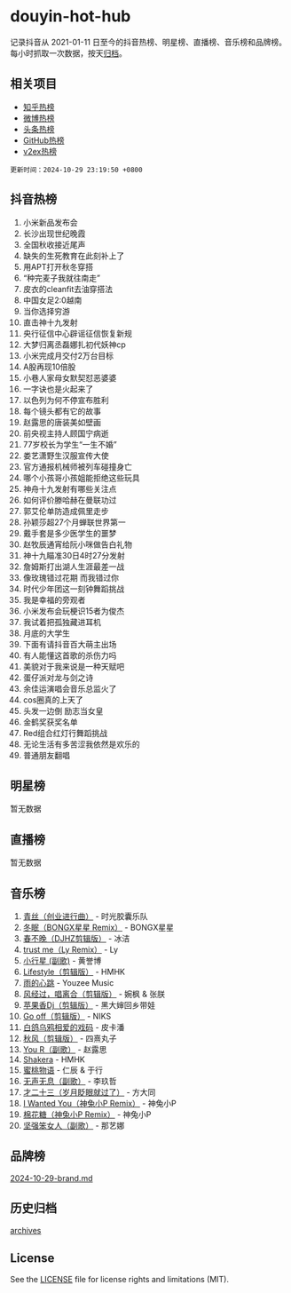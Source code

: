 # douyin-hot-hub

记录抖音从 2021-01-11 日至今的抖音热榜、明星榜、直播榜、音乐榜和品牌榜。每小时抓取一次数据，按天[归档](archives)。

## 相关项目

- [知乎热榜](https://github.com/lonnyzhang423/zhihu-hot-hub)
- [微博热榜](https://github.com/lonnyzhang423/weibo-hot-hub)
- [头条热榜](https://github.com/lonnyzhang423/toutiao-hot-hub)
- [GitHub热榜](https://github.com/lonnyzhang423/github-hot-hub)
- [v2ex热榜](https://github.com/lonnyzhang423/v2ex-hot-hub)


`更新时间：2024-10-29 23:19:50 +0800`

## 抖音热榜

1. 小米新品发布会
1. 长沙出现世纪晚霞
1. 全国秋收接近尾声
1. 缺失的生死教育在此刻补上了
1. 用APT打开秋冬穿搭
1. “种完麦子我就往南走”
1. 皮衣的cleanfit去油穿搭法
1. 中国女足2:0越南
1. 当你选择穷游
1. 直击神十九发射
1. 央行征信中心辟谣征信恢复新规
1. 大梦归离丞磊娜扎初代妖神cp
1. 小米完成月交付2万台目标
1. A股再现10倍股
1. 小巷人家母女默契怼恶婆婆
1. 一字诀也是火起来了
1. 以色列为何不停宣布胜利
1. 每个镜头都有它的故事
1. 赵露思的唐装美如壁画
1. 前央视主持人顾国宁病逝
1. 77岁校长为学生“一生不婚”
1. 娄艺潇野生汉服宣传大使
1. 官方通报机械师被列车碰撞身亡
1. 哪个小孩哥小孩姐能拒绝这些玩具
1. 神舟十九发射有哪些关注点
1. 如何评价滕哈赫在曼联功过
1. 郭艾伦单防造成佩里走步
1. 孙颖莎超27个月蝉联世界第一
1. 戴手套是多少医学生的噩梦
1. 赵牧辰通宵给阮小咪做告白礼物
1. 神十九瞄准30日4时27分发射
1. 詹姆斯打出湖人生涯最差一战
1. 像玫瑰错过花期 而我错过你
1. 时代少年团这一刻钟舞蹈挑战
1. 我是幸福的旁观者
1. 小米发布会玩梗识15者为俊杰
1. 我试着把孤独藏进耳机
1. 月底的大学生
1. 下面有请抖音百大萌主出场
1. 有人能懂这首歌的杀伤力吗
1. 美貌对于我来说是一种天赋吧
1. 蛋仔派对龙与剑之诗
1. 余佳运演唱会音乐总监火了
1. cos圈真的上天了
1. 头发一边倒 励志当女皇
1. 金鹤奖获奖名单
1. Red组合红灯行舞蹈挑战
1. 无论生活有多苦涩我依然是欢乐的
1. 普通朋友翻唱

## 明星榜

暂无数据

## 直播榜

暂无数据

## 音乐榜

1. [青丝（创业进行曲）](https://sf3-cdn-tos.douyinstatic.com/obj/tos-cn-ve-2774/ooYARJB5iBRNhCOkDsS3BAKW91CIMoQfwzwKLi) - 时光胶囊乐队
1. [冬眠（BONGX星星 Remix）](https://sf5-hl-cdn-tos.douyinstatic.com/obj/tos-cn-ve-2774/oMCfFFoE3LwQ7agAgOIG4ieExqkeAsxNBEkLdz) - BONGX星星
1. [春不晚（DJHZ剪辑版）](https://sf5-hl-cdn-tos.douyinstatic.com/obj/tos-cn-ve-2774/osEZa7YZ6wNo9QDABgfGFaCQKRQTNafsBJDnKt) - 冰洁
1. [trust me（Ly Remix）](https://sf5-hl-cdn-tos.douyinstatic.com/obj/tos-cn-ve-2774/oUo1M8fz5AfmMSExABQQKFE0eCMWgsiccfqrMA) - Ly
1. [小行星 (副歌)](https://sf5-hl-cdn-tos.douyinstatic.com/obj/tos-cn-ve-2774/oArWEvgkJwVsB0KMIw6iBsAoHAciIjJqzWeTQr) - 黄誉博
1. [Lifestyle（剪辑版）](https://sf5-hl-cdn-tos.douyinstatic.com/obj/tos-cn-ve-2774/owfqGgjwG3V5lCLaAIezFMeg3LtuKNBaZKgzPV) - HMHK
1. [雨的心跳](https://sf5-hl-cdn-tos.douyinstatic.com/obj/tos-cn-ve-2774/o0vI5NZuiJgxWIQQFhXO0RTrsiIAsBSiMIECz) - Youzee Music
1. [风经过，唱离合（剪辑版）](https://sf5-hl-cdn-tos.douyinstatic.com/obj/tos-cn-ve-2774/okllg5DG2MmUF3aiiDfBZx6ZLvfwOTtbCEAHyI) - 婉枫 & 张朕
1. [苹果香Dj（剪辑版）](https://sf5-hl-cdn-tos.douyinstatic.com/obj/tos-cn-ve-2774/oEeIEQbYGAOspCTRAIeYF4Ok8LgZ8NBaRe4ztR) - 黑大婶回乡带娃
1. [Go off（剪辑版）](https://sf3-cdn-tos.douyinstatic.com/obj/tos-cn-ve-2774/oYLJZTCGnIQBt2BsMBCFksOEMnDQesCr2gfZ7N) - NIKS
1. [白鸽乌鸦相爱的戏码](https://sf3-cdn-tos.douyinstatic.com/obj/tos-cn-ve-2774/oMVVEf6eDAOmFtNtCsEqKpIorBDM8Nkg6TZRqC) - 皮卡潘
1. [秋风（剪辑版）](https://sf5-hl-cdn-tos.douyinstatic.com/obj/tos-cn-ve-2774/ocGaU84LfAfzMd2wbXdQFpCGhBiXg82JNMRRie) - 四熹丸子
1. [You R（副歌）](https://sf5-hl-cdn-tos.douyinstatic.com/obj/tos-cn-ve-2774/oc0MZn9aEfLkCFLIxKQQcgBjS9mBBuDttYPfZ1) - 赵露思
1. [Shakera](https://sf5-hl-cdn-tos.douyinstatic.com/obj/tos-cn-ve-2774/ocKtEBgQ8FiQCBDf3nj9Z9gEGEQ4fAZDYEocLY) - HMHK
1. [蜜桃物语](https://sf3-cdn-tos.douyinstatic.com/obj/tos-cn-ve-2774/oIhOSCZtIACtYU4XQkngiW9kCBfVD1Fz9IYeqL) - 仁辰 & 于行
1. [无声无息（副歌）](https://sf3-cdn-tos.douyinstatic.com/obj/tos-cn-ve-2774/osmzBBdYMBoz2NHW7AYiZEErnITswCiYzuA3Nf) - 李玖哲
1. [才二十三（岁月眨眼就过了）](https://sf5-hl-cdn-tos.douyinstatic.com/obj/tos-cn-ve-2774/oYAvkTrUXEBMWYUbL3nl8i01MJ5skiIZASC2H) - 方大同
1. [I Wanted You（神兔小P Remix）](https://sf5-hl-cdn-tos.douyinstatic.com/obj/tos-cn-ve-2774/o4CAubmDQdZeEkstFnCvKIMDag8D2BSBOjfNuh) - 神兔小P
1. [棉花糖（神兔小P Remix）](https://sf3-cdn-tos.douyinstatic.com/obj/tos-cn-ve-2774/o0pEDf1GaEfEYJ1FbgOAFCITQ1zeFD3kgBWGcG) - 神兔小P
1. [坚强笨女人（副歌）](https://sf3-cdn-tos.douyinstatic.com/obj/tos-cn-ve-2774/ospNInQiZvGWyBVg5zkNsAMct5uJIg1CrZiPL) - 那艺娜

## 品牌榜

[2024-10-29-brand.md](archives/2024-10-29-brand.md)

## 历史归档

[archives](archives)

## License

See the [LICENSE](LICENSE) file for license rights and limitations (MIT).
